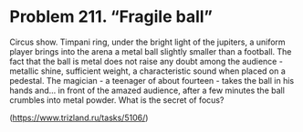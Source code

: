 # Problem 211. “Fragile ball”

Circus show. Timpani ring, under the bright light of the jupiters, a uniform player brings into the arena a metal ball slightly smaller than a football. The fact that the ball is metal does not raise any doubt among the audience - metallic shine, sufficient weight, a characteristic sound when placed on a pedestal. The magician - a teenager of about fourteen - takes the ball in his hands and... in front of the amazed audience, after a few minutes the ball crumbles into metal powder. What is the secret of focus?

(https://www.trizland.ru/tasks/5106/)